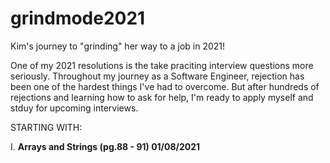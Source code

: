 # grindmode2021
Kim's journey to "grinding" her way to a job in 2021! 

One of my 2021 resolutions is the take praciting interview questions more seriously. Throughout my journey as a Software Engineer, rejection has been one of the hardest things I've had to overcome.
But after hundreds of rejections and learning how to ask for help, I'm ready to apply myself and stduy for upcoming interviews. 

STARTING WITH: 

I. <b>Arrays and Strings (pg.88 - 91) 01/08/2021
